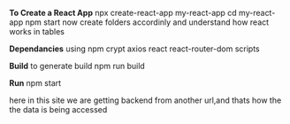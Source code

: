 **To Create a React App**
npx create-react-app my-react-app
cd my-react-app
npm start
now create folders accordinly and understand how react works in tables

**Dependancies**
using npm
crypt
axios
react
react-router-dom
scripts

**Build**
to generate build npm run build

**Run**
npm start

here in this site we are getting backend from another url,and thats how the the data is being accessed 
